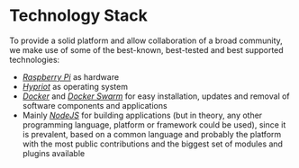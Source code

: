 # Technology Stack

To provide a solid platform and allow collaboration of a broad community, we make use of some of the best-known, best-tested and best supported technologies:

* [*Raspberry Pi*](https://www.raspberrypi.org/) as hardware
* [*Hypriot*](https://blog.hypriot.com/) as operating system
* [*Docker*](https://www.docker.com/) and [*Docker Swarm*](https://docs.docker.com/engine/swarm/) for easy installation, updates and removal of software components and applications
* Mainly [*NodeJS*](https://nodejs.org/) for building applications (but in theory, any other programming language, platform or framework could be used), since it is prevalent, based on a common language and probably the platform with the most public contributions and the biggest set of modules and plugins available
